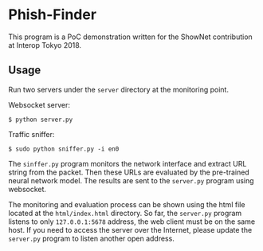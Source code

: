 Phish-Finder
============

This program is a PoC demonstration written for the ShowNet
contribution at Interop Tokyo 2018.

Usage
-----

Run two servers under the `server` directory at the monitoring point. 

Websocket server:

    $ python server.py

Traffic sniffer:

    $ sudo python sniffer.py -i en0

The `sinffer.py` program monitors the network interface and extract URL string from the packet.  Then these URLs are evaluated by the pre-trained neural network model.  The results are sent to the `server.py` program using websocket.

The monitoring and evaluation process can be shown using the html file located at the `html/index.html` directory.  So far, the `server.py` program listens to only `127.0.0.1:5678` address, the web client must be on the same host.  If you need to access the server over the Internet, please update the `server.py` program to listen another open address.
